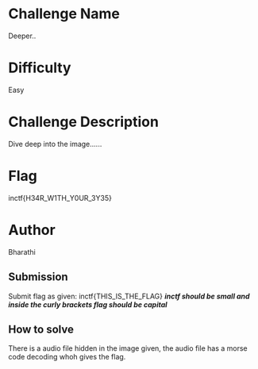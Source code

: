 # Challenge Name 

Deeper..

# Difficulty

Easy

# Challenge Description

Dive deep into the image......

# Flag

inctf{H34R_W1TH_Y0UR_3Y35}

# Author

Bharathi

## Submission 

Submit flag as given: inctf{THIS_IS_THE_FLAG} ***inctf should be small and inside the curly brackets flag should be capital***

## How to solve

There is a audio file hidden in the image given, the audio file has a morse code decoding whoh gives the flag.
